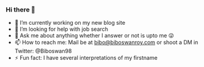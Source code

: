 ### Hi there 👋

- 🔭 I’m currently working on my new blog site
- 🤔 I’m looking for help with job search
- 💬 Ask me about anything whether I answer or not is upto me 😜 
- 📫 How to reach me: Mail be at bibo@biboswanroy.com or shoot a DM in Twitter: @Biboswan98
- ⚡ Fun fact: I have several interpretations of my firstname
